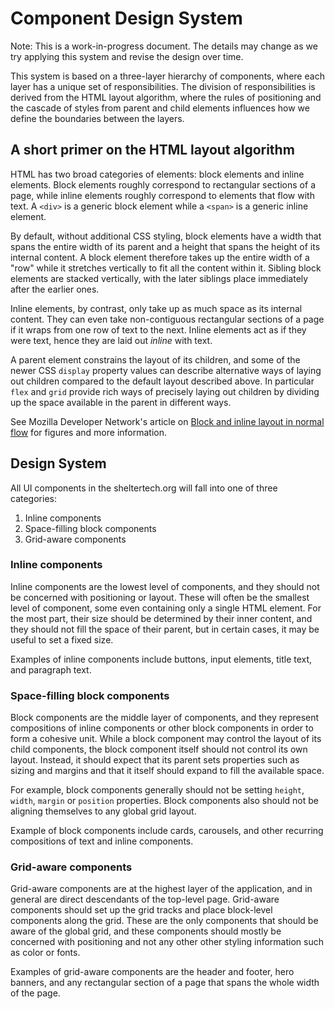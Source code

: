 # Component Design System

Note: This is a work-in-progress document. The details may change as we try
applying this system and revise the design over time.

This system is based on a three-layer hierarchy of components, where each layer
has a unique set of responsibilities. The division of responsibilities is
derived from the HTML layout algorithm, where the rules of positioning and the
cascade of styles from parent and child elements influences how we define the
boundaries between the layers.


## A short primer on the HTML layout algorithm

HTML has two broad categories of elements: block elements and inline
elements. Block elements roughly correspond to rectangular sections of a page,
while inline elements roughly correspond to elements that flow with text. A
`<div>` is a generic block element while a `<span>` is a generic inline element.

By default, without additional CSS styling, block elements have a width that
spans the entire width of its parent and a height that spans the height of its
internal content. A block element therefore takes up the entire width of a "row"
while it stretches vertically to fit all the content within it. Sibling block
elements are stacked vertically, with the later siblings place immediately after
the earlier ones.

Inline elements, by contrast, only take up as much space as its internal
content. They can even take non-contiguous rectangular sections of a page if it
wraps from one row of text to the next. Inline elements act as if they were
text, hence they are laid out _inline_ with text.

A parent element constrains the layout of its children, and some of the newer
CSS `display` property values can describe alternative ways of laying out
children compared to the default layout described above. In particular `flex`
and `grid` provide rich ways of precisely laying out children by dividing up the
space available in the parent in different ways.


See Mozilla Developer Network's article on
[Block and inline layout in normal flow](https://developer.mozilla.org/en-US/docs/Web/CSS/CSS_Flow_Layout/Block_and_Inline_Layout_in_Normal_Flow)
for figures and more information.


## Design System

All UI components in the sheltertech.org will fall into one of three categories:

1. Inline components
2. Space-filling block components
3. Grid-aware components

### Inline components

Inline components are the lowest level of components, and they should not be
concerned with positioning or layout. These will often be the smallest level of
component, some even containing only a single HTML element. For the most part,
their size should be determined by their inner content, and they should not fill
the space of their parent, but in certain cases, it may be useful to set a fixed
size.

Examples of inline components include buttons, input elements, title text, and
paragraph text.

### Space-filling block components

Block components are the middle layer of components, and they represent
compositions of inline components or other block components in order to form a
cohesive unit. While a block component may control the layout of its child
components, the block component itself should not control its own layout.
Instead, it should expect that its parent sets properties such as sizing and
margins and that it itself should expand to fill the available space.

For example, block components generally should not be setting `height`, `width`,
`margin` or `position` properties. Block components also should not be aligning
themselves to any global grid layout.

Example of block components include cards, carousels, and other recurring
compositions of text and inline components.

### Grid-aware components

Grid-aware components are at the highest layer of the application, and in
general are direct descendants of the top-level page. Grid-aware components
should set up the grid tracks and place block-level components along the grid.
These are the only components that should be aware of the global grid, and these
components should mostly be concerned with positioning and not any other other
styling information such as color or fonts.

Examples of grid-aware components are the header and footer, hero banners, and
any rectangular section of a page that spans the whole width of the page.
